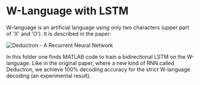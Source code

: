 # W-Language with LSTM

W-language is an artificial language using only two characters (upper part of 'X' and 'O').
It is described in the paper:

![Deductron - A Recurrent Neural Network](https://arxiv.org/abs/1806.09038)


In this folder one finds MATLAB code to train a bidirectional LSTM on the W-language.
Like in the original paper, where a new kind of RNN called Deductron, we achieve
100% decoding accuracy for the strict W-language decoding (an experimental result).